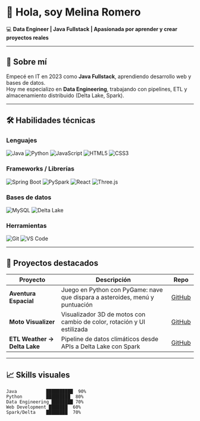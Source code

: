 # 👋 Hola, soy Melina Romero

💻 **Data Engineer | Java Fullstack | Apasionada por aprender y crear proyectos reales**

---

## 🔹 Sobre mí

Empecé en IT en 2023 como **Java Fullstack**, aprendiendo desarrollo web y bases de datos.  
Hoy me especializo en **Data Engineering**, trabajando con pipelines, ETL y almacenamiento distribuido (Delta Lake, Spark).  

---

## 🛠 Habilidades técnicas

### Lenguajes
![Java](https://img.shields.io/badge/Java-ED8B00?style=for-the-badge&logo=java&logoColor=white)
![Python](https://img.shields.io/badge/Python-3776AB?style=for-the-badge&logo=python&logoColor=white)
![JavaScript](https://img.shields.io/badge/JS-F7DF1E?style=for-the-badge&logo=javascript&logoColor=black)
![HTML5](https://img.shields.io/badge/HTML5-E34F26?style=for-the-badge&logo=html5&logoColor=white)
![CSS3](https://img.shields.io/badge/CSS3-1572B6?style=for-the-badge&logo=css3&logoColor=white)

### Frameworks / Librerías
![Spring Boot](https://img.shields.io/badge/SpringBoot-6DB33F?style=for-the-badge&logo=spring&logoColor=white)
![PySpark](https://img.shields.io/badge/PySpark-FF9900?style=for-the-badge&logo=apache-spark&logoColor=white)
![React](https://img.shields.io/badge/React-61DAFB?style=for-the-badge&logo=react&logoColor=black)
![Three.js](https://img.shields.io/badge/Three.js-000000?style=for-the-badge&logo=three.js&logoColor=white)

### Bases de datos
![MySQL](https://img.shields.io/badge/MySQL-4479A1?style=for-the-badge&logo=mysql&logoColor=white)
![Delta Lake](https://img.shields.io/badge/DeltaLake-2E4E7E?style=for-the-badge&logoColor=white)

### Herramientas
![Git](https://img.shields.io/badge/Git-F05032?style=for-the-badge&logo=git&logoColor=white)
![VS Code](https://img.shields.io/badge/VSCode-007ACC?style=for-the-badge&logo=visual-studio-code&logoColor=white)

---

## 🌟 Proyectos destacados

| Proyecto | Descripción | Repo |
|----------|-------------|------|
| **Aventura Espacial** | Juego en Python con PyGame: nave que dispara a asteroides, menú y puntuación | [GitHub](https://github.com/melinaromero/aventura-espacial) |
| **Moto Visualizer** | Visualizador 3D de motos con cambio de color, rotación y UI estilizada | [GitHub](https://github.com/melinaromero/moto-visualizer) |
| **ETL Weather → Delta Lake** | Pipeline de datos climáticos desde APIs a Delta Lake con Spark | [GitHub](https://github.com/melinaromero/melina-data-engineering-final-project) |

---

## 📈 Skills visuales 

```text
Java           ██████████  90%
Python         █████████  80%
Data Engineering ████████ 70%
Web Development ███████  60%
Spark/Delta    ████████  70%
